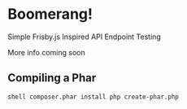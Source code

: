 # Boomerang!

Simple Frisby.js Inspired API Endpoint Testing

More info coming soon

## Compiling a Phar

``shell
composer.phar install
php create-phar.php
``